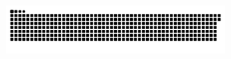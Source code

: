 
  ![Snake animation](https://github.com/emersonviniciusbraga/emersonviniciusbraga/blob/output/github-contribution-grid-snake.svg)
 

